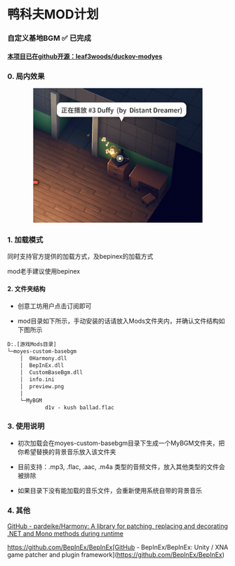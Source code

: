 # 鸭科夫MOD计划

### 自定义基地BGM ✅ 已完成

#### [本项目已在github开源：leaf3woods/duckov-modyes](https://github.com/leaf3woods/duckov-modyes)

### 0. 局内效果

<center>
   <img src="doc\modbgm.png" alt="局内效果预览">
</center>

### 1. 加载模式

同时支持官方提供的加载方式，及bepinex的加载方式

mod老手建议使用bepinex



#### 2. 文件夹结构

* 创意工坊用户点击订阅即可

* mod目录如下所示，手动安装的话请放入Mods文件夹内，并确认文件结构如下图所示

```shell
D:.[游戏Mods目录]
└─moyes-custom-basebgm
    │  0Harmony.dll
    │  BepInEx.dll
    │  CustomBaseBgm.dll
    │  info.ini
    │  preview.png
    │
    └─MyBGM
            d1v - kush ballad.flac
```



### 3. 使用说明

* 初次加载会在moyes-custom-basebgm目录下生成一个MyBGM文件夹，把你希望替换的背景音乐放入该文件夹

* 目前支持：.mp3,  .flac,  .aac,  .m4a 类型的音频文件，放入其他类型的文件会被排除

* 如果目录下没有能加载的音乐文件，会重新使用系统自带的背景音乐
  
  

### 4. 其他

[GitHub - pardeike/Harmony: A library for patching, replacing and decorating .NET and Mono methods during runtime](https://github.com/pardeike/Harmony)

https://github.com/BepInEx/BepInEx[GitHub - BepInEx/BepInEx: Unity / XNA game patcher and plugin framework](https://github.com/BepInEx/BepInEx)
